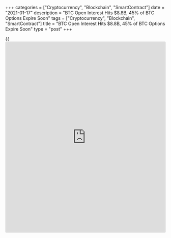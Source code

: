 +++
categories = ["Cryptocurrency", "Blockchain", "SmartContract"]
date = "2021-01-17"
description = "BTC Open Interest Hits $8.8B, 45% of BTC Options Expire Soon"
tags = ["Cryptocurrency", "Blockchain", "SmartContract"]
title = "BTC Open Interest Hits $8.8B, 45% of BTC Options Expire Soon"
type = "post"
+++

{{<iframe id="large-banner" src="https://www.bounty.group/#slide=4.0" width="100%" height="600" scrolling="no" style="border: 0px solid rgb(216, 221, 230); border-radius: 3px;">}}

Over the past two months the open interest on Bitcoin [options](https://www.fixpro.org/post/options-liquidity/) has held
reasonably steady even as the figure increased by 118% to reach $8.4
billion as (BTC) price rose to a new all-time high. The result of
Bitcoin’s price appreciation and the rising open interest on BTC [options](https://www.fixpro.org/post/options-liquidity/)
has resulted in a historic $3.8 billion expiry set for Jan. 29.

![Bitcoin open interest hits $8.8B as 45% of BTC [options](https://www.fixpro.org/post/options-liquidity/) expire in 2
weeks][1]

To understand the potential impact of such a large expiry, [investor](https://www.fintechee.com/tutorial-for-forex-trading/investor-mode/)s
should compare it to the volumes seen at spot exchanges. Although some
data [aggregator](https://www.fintechee.com/features/price-aggregator/)s display over $50 billion to $100 billion in [daily](https://www.fintecher.org/2020/03/03/forex-trading-daily-strategy/)
Bitcoin volume, a 2019 report authored by Bitwise Asset Management found
that many exchanges employ a variety of questionable techniques to
inflate trading volumes.

This is why when analyzing exchange volume, it’s better to source the
figure from trusted data [aggregator](https://www.fintechee.com/features/price-aggregator/)s instead of relying on the data
provided by the biggest exchanges.

As the above data indicates, BTC’s spot volume at exchanges averaged $12
billion over the past 30 days, a 215% increase from the previous month.
This means the upcoming $3.8 billion expiry translates to 35% of spot
BTC [daily](https://www.fintecher.org/2020/03/03/forex-trading-daily-strategy/) average volume.

Exchanges offer monthly expiries, although some also hold weekly [options](https://www.fixpro.org/post/options-liquidity/)
for short-term contracts. Dec. 25, 2020 had the largest expiry on record
as $2.4 billion worth of option contracts expired. This figure
represented 31% of all open interest and shows how [options](https://www.fixpro.org/post/options-liquidity/) are usually
spread out throughout the year.

Data from Genesis Volatility shows that Deribit’s expiry [calendar](https://www.fintechee.com/web-trader/) for
Jan. 29 holds 94,060 BTC. That unusual concentration translates to 45%
of its contracts set to expire in twelve days. A similar effect holds at
the remaining exchanges, although Deribit has an 85% market share
overall.

It is worth noting that not every option will trade at expiry as some of
those strikes now sound unreasonable, especially considering there are
less than two weeks left.

The bullish $46,000 call [options](https://www.fixpro.org/post/options-liquidity/) and above are now deemed worthless and
the same has happened to the bearish put [options](https://www.fixpro.org/post/options-liquidity/) below $28,000, as 68%
of them are now effectively worthless. This means that only 39% of the
$3.8 billion set to expire on Jan. 29 are worth exploring.

Analyzing open interest provides data from trades that have alreadyd
passed, whereas the skew indicator monitors [options](https://www.fixpro.org/post/options-liquidity/) in real time. This
gauge is even more relevant as BTC was trading below $25,000 just thirty
days ago. Therefore, the open interest near that level does not indicate
bearishness.

When analyzing [options](https://www.fixpro.org/post/options-liquidity/), the 30% to 20% delta skew is the single most
relevant gauge. This indicator compares call (buy) and put (sell)
[options](https://www.fixpro.org/post/options-liquidity/) side-by-side. A 10% delta skew indicates that call [options](https://www.fixpro.org/post/options-liquidity/) are
trading at a premium to the more bearish/neutral put [options](https://www.fixpro.org/post/options-liquidity/). On the
other hand, a negative skew translates to a higher cost of downside
protection and is a signal that traders are bearish. While a $3.8
billion [options](https://www.fixpro.org/post/options-liquidity/) expiry is spine tingling, nearly 60% of the [options](https://www.fixpro.org/post/options-liquidity/) are
already deemed worthless. As for the remaining open interest, bulls are
mainly in control because the recent price hike to a new all-time high
obliterated most of the bearish [options](https://www.fixpro.org/post/options-liquidity/). With the expiry moving closer,
a growing number of put [options](https://www.fixpro.org/post/options-liquidity/) will lose their value if BTC remains
above the $30,000 to $32,000 range.

_Source:[FXPro][2]_

   1. /files/downloads/3/6/c/36cf36902f1fdca9c86004d541fc0ccf_58fabe616c5c1a928611fc487e0f1222.png
   2. /geturl/index/127cecfa2d20be89ca7ba4c77ff88444d9b2686e/